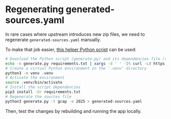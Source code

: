 # Regenerating generated-sources.yaml

In rare cases where upstream introduces new zip files, we need to regenerate `generated-sources.yaml` manually.

To make that job easier, [this helper Python script](https://github.com/guihkx/irpf-tools-flatpak/tree/master/sources-generator) can be used:

```sh
# Download the Python script (generate.py) and its dependencies file (requirements.txt)
echo -n generate.py requirements.txt | xargs -d ' ' -I% curl -LO https://github.com/guihkx/irpf-tools-flatpak/raw/refs/heads/master/sources-generator/%
# Create a virtual Python environment in the '.venv' directory
python3 -m venv .venv
# Activate the environment
source .venv/bin/activate
# Install the script dependencies
pip3 install -Ur requirements.txt
# Regenerate the sources file
python3 generate.py -t gcap -e 2025 > generated-sources.yaml
```

Then, test the changes by rebuilding and running the app locally.
